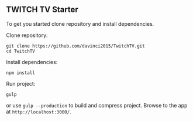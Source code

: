 ## TWITCH TV Starter

To get you started clone repository and install dependencies.

Clone repository:

```
git clone https://github.com/davinci2015/TwitchTV.git
cd TwitchTV
```

Install dependencies:

```
npm install
```

Run project:

```
gulp
```

or use `gulp --production` to build and compress project.
Browse to the app at `http://localhost:3000/`.
